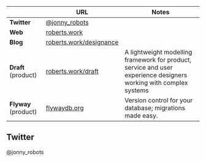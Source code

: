 ||URL|Notes| 
|---|---|---|
|**Twitter**|[@jonny_robots](https://www.twitter.com/jonny_robots)|
|**Web**|[roberts.work](https://roberts.work)|
|**Blog**| [roberts.work/designance](https://designance.substack.com)|
|**Draft** (product)|[roberts.work/draft](https://designance.github.io/draft)|A lightweight modelling framework for product, service and user experience designers working with complex systems
|**Flyway** (product)|[flywaydb.org](https://flywaydb.org)|Version control for your database; migrations made easy.|
## Twitter 
@jonny_robots

